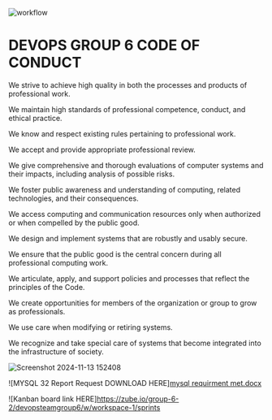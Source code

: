 ![workflow](https://github.com/devopsteamgroup6/devops-group6/actions/workflows/main.yml/badge.svg)
 # DEVOPS GROUP 6 CODE OF CONDUCT 
 
 We strive to achieve high quality in both the processes and products of professional work.
 
 We maintain high standards of professional competence, conduct, and ethical practice.
 
 We know and respect existing rules pertaining to professional work.
 
 We accept and provide appropriate professional review.
 
 We give comprehensive and thorough evaluations of computer systems and their impacts, including analysis of possible risks.
 
 We foster public awareness and understanding of computing, related technologies, and their consequences.
 
 We access computing and communication resources only when authorized or when compelled by the public good.
 
 We design and implement systems that are robustly and usably secure.
 
 We ensure that the public good is the central concern during all professional computing work.
 
 We articulate, apply, and support policies and processes that reflect the principles of the Code.
 
 We create opportunities for members of the organization or group to grow as professionals.
 
 We use care when modifying or retiring systems.
 
 We recognize and take special care of systems that become integrated into the infrastructure of society.

![Screenshot 2024-11-13 152408](https://github.com/user-attachments/assets/5b011f56-1db4-4e33-a256-d97e2e65f5b8)

![MYSQL 32 Report Request DOWNLOAD HERE][mysql requirment met.docx](https://github.com/user-attachments/files/18053841/mysql.requirment.met.docx)

![Kanban board link HERE]https://zube.io/group-6-2/devopsteamgroup6/w/workspace-1/sprints
